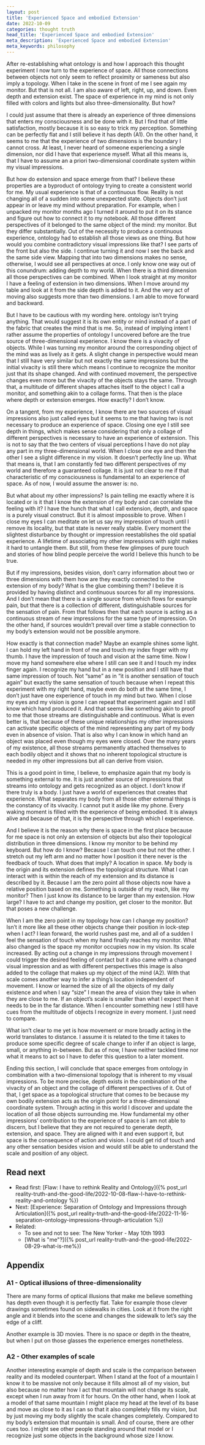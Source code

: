 ```yaml
---
layout: post
title: 'Experienced Space and embodied Extension'
date: 2022-10-09
categories: thought truth
head_title: 'Experienced Space and embodied Extension'
meta_description: 'Experienced Space and embodied Extension'
meta_keywords: philosophy
---
```


After re-establishing what ontology is and how I approach this thought experiment I now turn to the experience of space. All those connections between objects not only seem to reflect proximity or sameness but also imply a topology. When I take in the scene in front of me I see again my monitor. But that is not all. I am also aware of left, right, up, and down. Even depth and extension exist. The space of experience in my mind is not only filled with colors and lights but also three-dimensionality. But how?

I could just assume that there is already an experience of three dimensions that enters my consciousness and be done with it. But I find that of little satisfaction, mostly because it is so easy to trick my perception. Something can be perfectly flat and I still believe it has depth (A1). On the other hand, it seems to me that the experience of two dimensions is the boundary I cannot cross. At least, I never heard of someone experiencing a single dimension, nor did I have that experience myself. What all this means is, that I have to assume an a priori two-dimensional coordinate system within my visual impressions.

But how do extension and space emerge from that? I believe these properties are a byproduct of ontology trying to create a consistent world for me. My usual experience is that of a continuous flow. Reality is not changing all of a sudden into some unexpected state. Objects don’t just appear in or leave my mind without preparation. For example, when I unpacked my monitor months ago I turned it around to put it on its stance and figure out how to connect it to my notebook. All those different perspectives of it belonged to the same object of the mind: my monitor. But they differ substantially. Out of the necessity to produce a continuous experience, ontology had to establish all those views as one thing. But how would you combine contradictory visual impressions like that? I see parts of the front but also the side. I continue turning it and now I see the back and the same side view. Mapping that into two dimensions makes no sense, otherwise, I would see all perspectives at once. I only know one way out of this conundrum: adding depth to my world. When there is a third dimension all those perspectives can be combined. When I look straight at my monitor I have a feeling of extension in two dimensions. When I move around my table and look at it from the side depth is added to it. And the very act of moving also suggests more than two dimensions. I am able to move forward and backward.

But I have to be cautious with my wording here. ontology isn’t trying anything. That would suggest it is its own entity or mind instead of a part of the fabric that creates the mind that is me. So, instead of implying intent I rather assume the properties of ontology I uncovered before are the true source of three-dimensional experience. I know there is a vivacity of objects. While I was turning my monitor around the corresponding object of the mind was as lively as it gets. A slight change in perspective would mean that I still have very similar but not exactly the same impressions but the initial vivacity is still there which means I continue to recognize the monitor just that its shape changed. And with continued movement, the perspective changes even more but the vivacity of the objects stays the same. Through that, a multitude of different shapes attaches itself to the object I call a monitor, and something akin to a collage forms. That then is the place where depth or extension emerges. How exactly? I don’t know.

On a tangent, from my experience, I know there are two sources of visual impressions also just called eyes but it seems to me that having two is not necessary to produce an experience of space. Closing one eye I still see depth in things, which makes sense considering that only a collage of different perspectives is necessary to have an experience of extension. This is not to say that the two centers of visual perceptions I have do not play any part in my three-dimensional world. When I close one eye and then the other I see a slight difference in my vision. It doesn’t perfectly line up. What that means is, that I am constantly fed two different perspectives of my world and therefore a guaranteed collage. It is just not clear to me if that characteristic of my consciousness is fundamental to an experience of space. As of now, I would assume the answer is: no.

But what about my other impressions? Is pain telling me exactly where it is located or is it that I know the extension of my body and can correlate the feeling with it? I have the hunch that what I call extension, depth, and space is a purely visual construct. But it is almost impossible to prove. When I close my eyes I can meditate on let us say my impression of touch until I remove its locality, but that state is never really stable. Every moment the slightest disturbance by thought or impression reestablishes the old spatial experience. A lifetime of associating my other impressions with sight makes it hard to untangle them. But still, from these few glimpses of pure touch and stories of how blind people perceive the world I believe this hunch to be true.

But if my impressions, besides vision, don’t carry information about two or three dimensions with them how are they exactly connected to the extension of my body? What is the glue combining them? I believe it is provided by having distinct and continuous sources for all my impressions. And I don’t mean that there is a single source from which flows for example pain, but that there is a collection of different, distinguishable sources for the sensation of pain. From that follows then that each source is acting as a continuous stream of new impressions for the same type of impression. On the other hand, if sources wouldn’t prevail over time a stable connection to my body’s extension would not be possible anymore.

How exactly is that connection made? Maybe an example shines some light. I can hold my left hand in front of me and touch my index finger with my thumb. I have the impression of touch and vision at the same time. Now I move my hand somewhere else where I still can see it and I touch my index finger again. I recognize my hand but in a new position and I still have that same impression of touch. Not “same” as in “it is another sensation of touch again” but exactly the same sensation of touch because when I repeat this experiment with my right hand, maybe even do both at the same time, I don’t just have one experience of touch in my mind but two. When I close my eyes and my vision is gone I can repeat that experiment again and I still know which hand produced it. And that seems like something akin to proof to me that those streams are distinguishable and continuous. What is even better is, that because of these unique relationships my other impressions can activate specific objects of the mind representing any part of my body even in absence of vision. That is also why I can know in which hand an object was placed even though my eyes were closed. Over the many years of my existence, all those streams permanently attached themselves to each bodily object and it shows that no inherent topological structure is needed in my other impressions but all can derive from vision.

This is a good point in time, I believe, to emphasize again that my body is something external to me. It is just another source of impressions that streams into ontology and gets recognized as an object. I don’t know if there truly is a body. I just have a world of experiences that creates that experience. What separates my body from all those other external things is the constancy of its vivacity. I cannot put it aside like my phone. Every waking moment is filled with the experience of being embodied. It is always alive and because of that, it is the perspective through which I experience.

And I believe it is the reason why there is space in the first place because for me space is not only an extension of objects but also their topological distribution in three dimensions. I know my monitor to be behind my keyboard. But how do I know? Because I can touch one but not the other. I stretch out my left arm and no matter how I position it there never is the feedback of touch. What does that imply? A location in space. My body is the origin and its extension defines the topological structure. What I can interact with is within the reach of my extension and its distance is described by it. Because I am the zero point all those objects now have a relative position based on me. Something is outside of my reach, like my monitor? Then I just know its distance to be larger than my extension. How large? I have to act and change my position, get closer to the monitor. But that poses a new challenge.

When I am the zero point in my topology how can I change my position? Isn’t it more like all these other objects change their position in lock-step when I act? I lean forward, the world rushes past me, and all of a sudden I feel the sensation of touch when my hand finally reaches my monitor. What also changed is the space my monitor occupies now in my vision. Its scale increased. By acting out a change in my impressions through movement I could trigger the desired feeling of contact but it also came with a changed visual impression and as with different perspectives this image is also added to the collage that makes up my object of the mind (A2). With that scale comes another way to infer a thing’s location independent of movement. I know or learned the size of all the objects of my daily existence and when I say “size” I mean the area of vision they take in when they are close to me. If an object’s scale is smaller than what I expect then it needs to be in the far distance. When I encounter something new I still have cues from the multitude of objects I recognize in every moment. I just need to compare.

What isn’t clear to me yet is how movement or more broadly acting in the world translates to distance. I assume it is related to the time it takes to produce some specific degree of scale change to infer if an object is large, small, or anything in-between. But as of now, I have neither tackled time nor what it means to act so I have to defer this question to a later moment.

Ending this section, I will conclude that space emerges from ontology in combination with a two-dimensional topology that is inherent to my visual impressions. To be more precise, depth exists in the combination of the vivacity of an object and the collage of different perspectives of it. Out of that, I get space as a topological structure that comes to be because my own bodily extension acts as the origin point for a three-dimensional coordinate system. Through acting in this world I discover and update the location of all those objects surrounding me. How fundamental my other impressions’ contribution to the experience of space is I am not able to discern, but I believe that they are not required to generate depth, extension, and space. They are aligned with it and even support it, but space is the consequence of action and vision. I could get rid of touch and any other sensation besides vision and would still be able to understand the scale and position of any object.

## Read next
* Read first: [Flaw: I have to rethink Reality and Ontology]({% post_url reality-truth-and-the-good-life/2022-10-08-flaw-I-have-to-rethink-reality-and-ontology %})
* Next: [Experience: Separation of Ontology and Impressions through Articulation]({% post_url reality-truth-and-the-good-life/2022-11-16-separation-ontology-impressions-through-articulation %})
* Related:
  * To see and not to see: The New Yorker - May 10th 1993
  * [What is "me"?]({% post_url reality-truth-and-the-good-life/2022-08-29-what-is-me%})

## Appendix
### A1 - Optical illusions of three-dimensionality
There are many forms of optical illusions that make me believe something has depth even though it is perfectly flat. Take for example those clever drawings sometimes found on sidewalks in cities. Look at it from the right angle and it blends into the scene and changes the sidewalk to let’s say the edge of a cliff.

Another example is 3D movies. There is no space or depth in the theatre, but when I put on those glasses the experience emerges nonetheless.

### A2 - Other examples of scale
Another interesting example of depth and scale is the comparison between reality and its modeled counterpart. When I stand at the foot of a mountain I know it to be massive not only because it fills almost all of my vision, but also because no matter how I act that mountain will not change its scale, except when I run away from it for hours. On the other hand, when I look at a model of that same mountain I might place my head at the level of its base and move as close to it as I can so that it also completely fills my vision, but by just moving my body slightly the scale changes completely. Compared to my body’s extension that mountain is small. And of course, there are other cues too. I might see other people standing around that model or I recognize just some objects in the background whose size I know. 